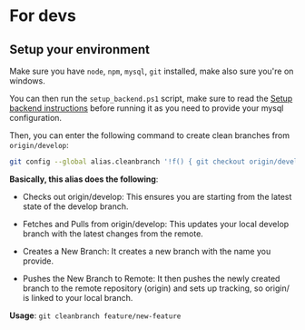 # For devs

## Setup your environment

Make sure you have `node`, `npm`, `mysql`, `git` installed, make also sure you're on windows.

You can then run the `setup_backend.ps1` script, make sure to read the [Setup backend instructions](./Setup.md) before running it as you need to provide your mysql configuration.

Then, you can enter the following command to create clean branches from `origin/develop`:

```bash
git config --global alias.cleanbranch '!f() { git checkout origin/develop && git fetch && git pull origin develop && git checkout -b "$@" && git push -u origin "$@"; }; f'
```

**Basically, this alias does the following**:

- Checks out origin/develop: This ensures you are starting from the latest state of the develop branch.

- Fetches and Pulls from origin/develop: This updates your local develop branch with the latest changes from the remote.

- Creates a New Branch: It creates a new branch with the name you provide.

- Pushes the New Branch to Remote: It then pushes the newly created branch to the remote repository (origin) and sets up tracking, so origin/<branch-name> is linked to your local branch.

**Usage**:
`git cleanbranch feature/new-feature`
